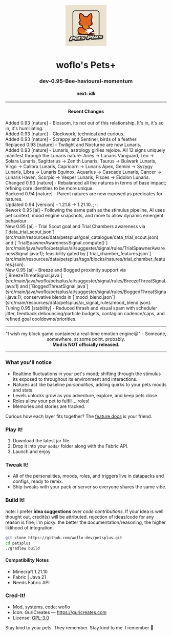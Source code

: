 <p align="center">
  <img src="src/main/resources/assets/petsplus/icon.png"
       alt="Pets+ icon"
       width="128">
</p>

<h1 align="center">woflo's Pets+</h1>
<h3 align="center">dev-0.95-Bee-havioural-momentum</h3>
<h4 align="center">next: idk</h4>

---

<h4 align="center">Recent Changes</h3>
<ul align="center" style="list-style-type:none; padding-left:0; text-align:left; margin:0;">
  <li>Added 0.93 [nature] - Blossom, its not out of this relationship. It's in, it's so in, it's humiliating.</li>
  <li>Added 0.93 [nature] - Clockwork, technical and curious.</li>
  <li>Added 0.93 [nature] - Scrappy and Sentinel, birds of a feather.</li>
  <li>Replaced 0.93 [nature] - Twilight and Nocturne are now Lunaris.</li>
  <li>Added 0.93 [nature] - Lunaris, astrology girlies rejoice. All 12 signs uniquely manifest through the Lunaris nature: Aries → Lunaris Vanguard, Leo → Solara Lunaris, Sagittarius → Zenith Lunaris, Taurus → Bulwark Lunaris, Virgo → Calibra Lunaris, Capricorn → Lunaris Apex, Gemini → Syzygy Lunaris, Libra → Lunaris Equinox, Aquarius → Cascade Lunaris, Cancer → Lunaris Haven, Scorpio → Vesper Lunaris, Pisces → Eidolon Lunaris.</li>
  <li>Changed 0.93 [nature] - Rebalanced all the natures in terms of base impact; refining core identities to be more unique.</li>
  <li>Backend 0.94 [nature] - Parent natures are now exposed as predicates for natures.</li>
  <li>Updated 0.94 [version] - 1.21.8 -> 1.21.10. ;-;</li>
  <li>Rework 0.95 [ai] - Following the same path as the stimulus pipeline, AI uses pet context, mood engine snapshots, and more to allow dynamic emergent behaviour</li>
  <li>New 0.95 [ai] - Trial Scout goal and Trial Chambers awareness via [`data_trial_scout.json`](src/main/resources/data/petsplus/goal_catalogue/data_trial_scout.json) and [`TrialSpawnerAwarenessSignal.compute()`](src/main/java/woflo/petsplus/ai/suggester/signal/rules/TrialSpawnerAwarenessSignal.java:1); feasibility gated by [`trial_chamber_features.json`](src/main/resources/data/petsplus/tags/blocks/natures/trial_chamber_features.json).</li>
  <li>New 0.95 [ai] - Breeze and Bogged proximity support via [`BreezeThreatSignal.java`](src/main/java/woflo/petsplus/ai/suggester/signal/rules/BreezeThreatSignal.java:1) and [`BoggedThreatSignal.java`](src/main/java/woflo/petsplus/ai/suggester/signal/rules/BoggedThreatSignal.java:1); conservative blends in [`mood_blend.json`](src/main/resources/data/petsplus/ai_signal_rules/mood_blend.json).</li>
  <li>Tuning 0.95 [stability] - Reduced thrash and visual spam with scheduler jitter, feedback debouncing/particle budgets, contagion cadence/caps, and refined goal cooldowns/priorities.</li>
</ul>

---

<p align="center">
  "I wish my block game contained a real-time emotion engine😔" - Someone, somewhere, at some point. probably.
  <br>
  <strong>Mod is NOT officially released.</strong>
</p>

---

### What you'll notice
- Realtime fluctuations in your pet's mood; shifting through the stimulus its exposed to throughout its environment and interactions.
- Natures act like baseline *personalities*, adding quirks to your pets moods and stats.
- Levels unlocks grow as you adventure, explore, and keep pets close.
- Roles allow your pet to fulfill... roles!
- Memories and stories are tracked.

Curious how each layer fits together? The [feature docs](docs/features/_readme.md) is your friend.

### Play It!
1. Download the latest jar file. 
2. Drop it into your `mods/` folder along with the Fabric API.
3. Launch and enjoy.

### Tweak It!
- All of the personalities, moods, roles, and triggers live in datapacks and configs, ready to remix.
- Ship tweaks with your pack or server so everyone shares the same vibe.

### Build It!
note: i prefer **idea suggestions** over *code contributions*. If your idea is well thought out, credit(s) will be attributed. rejection of ideas/code for any reason is fine; i'm picky. the better the documentation/reasoning, the higher liklihood of integration.

```bash
git clone https://github.com/woflo-dev/petsplus.git
cd petsplus
./gradlew build
```

#### Compatibility Notes
- Minecraft 1.21.10
- Fabric | Java 21
- Needs Fabric API

### Cred-It!
- Mod, systems, code: woflo 
- Icon: GuriCreates — <https://guricreates.com>
- License: [GPL-3.0](LICENSE)

Stay kind to your pets. They remember. Stay kind to me. I remember 🥺
